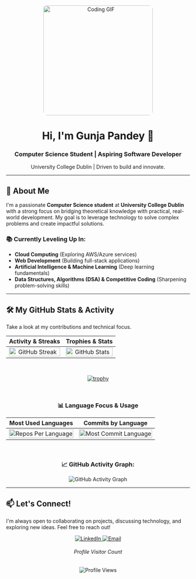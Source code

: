 <div align="center">
  <img src="https://media.giphy.com/media/v1.Y2lkPTc5MGI3NjExOHY5bHF2eXJ2NHkwNWx3OWFtbHl3bGR0YXVkajQ3ZnF6ZmcyOWJ2eSZlcD12MV9pbnRlcm5hbF9naWYmY3Q9cw/WwI0gB3B61D1e/giphy.gif" width="300" alt="Coding GIF" style="border-radius: 10px;">
</div>

<h1 align="center">Hi, I'm Gunja Pandey 👋</h1>
<h3 align="center">Computer Science Student | Aspiring Software Developer</h3>
<p align="center">University College Dublin | Driven to build and innovate.</p>

---

## 🚀 About Me

I'm a passionate **Computer Science student** at **University College Dublin** with a strong focus on bridging theoretical knowledge with practical, real-world development. My goal is to leverage technology to solve complex problems and create impactful solutions.

### 📚 Currently Leveling Up In:
- **Cloud Computing** (Exploring AWS/Azure services)
- **Web Development** (Building full-stack applications)
- **Artificial Intelligence & Machine Learning** (Deep learning fundamentals)
- **Data Structures, Algorithms (DSA) & Competitive Coding** (Sharpening problem-solving skills)

---

## 🛠️ My GitHub Stats & Activity

Take a look at my contributions and technical focus.

<div align="center">
  
| Activity & Streaks | Trophies & Stats |
| :---: | :---: |
| <img src="https://github-readme-streak-stats.herokuapp.com/?user=gunjapandey&theme=vue-dark&hide_border=true" alt="GitHub Streak" width="100%"> | <img src="https://github-readme-stats.vercel.app/api?username=gunjapandey&show_icons=true&hide_border=true&theme=vue-dark" alt="GitHub Stats" width="100%"> |

  <br/>
  
  [![trophy](https://github-profile-trophy.vercel.app/?username=gunjapandey&rank=SSS,SS,S,AAA,AA,A,B,C,UNKNOWN&theme=dracula&margin-w=5)](https://github.com/ryo-ma/github-profile-trophy)

  <br/>

### 📊 Language Focus & Usage
  
| Most Used Languages | Commits by Language |
| :---: | :---: |
| <img src="https://github-profile-summary-cards.vercel.app/api/cards/repos-per-language?username=gunjapandey&theme=vue-dark" alt="Repos Per Language" width="100%"> | <img src="https://github-profile-summary-cards.vercel.app/api/cards/most-commit-language?username=gunjapandey&theme=vue-dark" alt="Most Commit Language" width="100%"> |

  <br/>
  
### 📈 GitHub Activity Graph:
  
![GitHub Activity Graph](https://activity-graph.herokuapp.com/graph?username=gunjapandey&theme=dracula)
  
</div>

---

## 📫 Let's Connect!

I'm always open to collaborating on projects, discussing technology, and exploring new ideas. Feel free to reach out!

<p align="center">
  <a href="https://www.linkedin.com/in/gunjapandey/" target="_blank">
    <img src="https://img.shields.io/badge/LinkedIn-%230077B5.svg?&style=for-the-badge&logo=linkedin&logoColor=white" alt="LinkedIn">
  </a>
  <a href="mailto:your_email@example.com" target="_blank">
    <img src="https://img.shields.io/badge/Email-D14836?style=for-the-badge&logo=gmail&logoColor=white" alt="Email">
  </a>
</p>

<div align="center">
  <h6>Profile Visitor Count</h6>
  <img src="https://profile-counter.glitch.me/gunjapandey/count.svg" alt="Profile Views">
</div>

